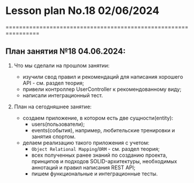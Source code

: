 # Lesson plan No.18 02/06/2024


================================================================

## План занятия №18 04.06.2024:

1. Что мы сделали на прошлом занятии:
    - изучили свод правил и рекомендаций для написания хорошего API - см. раздел теория;
    - привели контроллер UserController к рекомендованному виду;
    - написали интеграционный тест.

2. План на сегодняшнее занятие:
   - создаем приложение, в котором есть две сущности(entity):
     - users(пользователи);
     - events(события), например, любительские тренировки и занятия спортом.
   - делаем реализацию такого приложения с учетом:
     - `Object Relational Mapping`/`ORM` - см. раздел теория;
     - всех полученных ранее знаний по созданию проекта, принципов и подходов SOLID-архитектуры, необходимых аннотаций и правил написания REST API;
     - пишем функциональные и интеграционные тесты.
    








